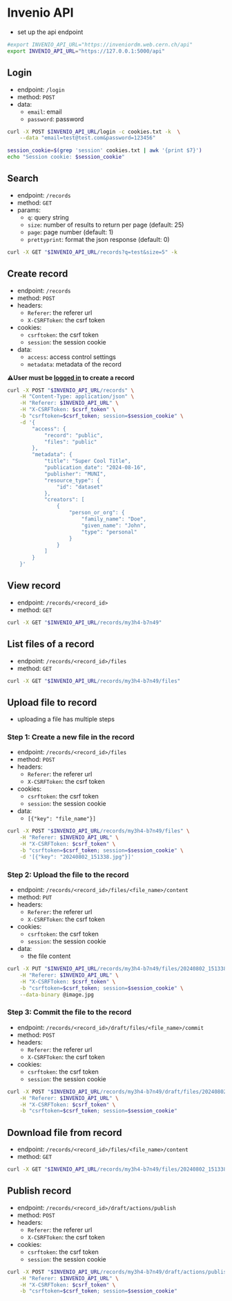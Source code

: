# Invenio API

- set up the api endpoint
```bash
#export INVENIO_API_URL="https://inveniordm.web.cern.ch/api"
export INVENIO_API_URL="https://127.0.0.1:5000/api"
```

## Login

- endpoint: `/login`
- method: `POST`
- data:
  - `email`: email
  - `password`: password

```bash
curl -X POST $INVENIO_API_URL/login -c cookies.txt -k  \
    --data "email=test@test.com&password=123456"

session_cookie=$(grep 'session' cookies.txt | awk '{print $7}')
echo "Session cookie: $session_cookie"
```


## Search

- endpoint: `/records`
- method: `GET`
- params:
  - `q`: query string
  - `size`: number of results to return per page (default: 25)
  - `page`: page number (default: 1)
  - `prettyprint`: format the json response (default: 0)

```bash
curl -X GET "$INVENIO_API_URL/records?q=test&size=5" -k
```


## Create record

- endpoint: `/records`
- method: `POST`
- headers:
  - `Referer`: the referer url
  - `X-CSRFToken`: the csrf token
- cookies:
  - `csrftoken`: the csrf token
  - `session`: the session cookie
- data:
  - `access`: access control settings
  - `metadata`: metadata of the record

**⚠️User must be [logged in](#login) to create a record**

```bash
curl -X POST "$INVENIO_API_URL/records" \
    -H "Content-Type: application/json" \
    -H "Referer: $INVENIO_API_URL" \
    -H "X-CSRFToken: $csrf_token" \
    -b "csrftoken=$csrf_token; session=$session_cookie" \
    -d '{
        "access": {
            "record": "public",
            "files": "public"
        },
        "metadata": {
            "title": "Super Cool Title",
            "publication_date": "2024-08-16",
            "publisher": "MUNI",
            "resource_type": {
                "id": "dataset"
            },
            "creators": [
                {
                    "person_or_org": {
                        "family_name": "Doe",
                        "given_name": "John",
                        "type": "personal"
                    }
                }
            ]
        }
    }'
```


## View record

- endpoint: `/records/<record_id>`
- method: `GET`

```bash
curl -X GET "$INVENIO_API_URL/records/my3h4-b7n49"
```

## List files of a record

- endpoint: `/records/<record_id>/files`
- method: `GET`

```bash
curl -X GET "$INVENIO_API_URL/records/my3h4-b7n49/files"
```

## Upload file to record

- uploading a file has multiple steps

### Step 1: Create a new file in the record

- endpoint: `/records/<record_id>/files`
- method: `POST`
- headers:
  - `Referer`: the referer url
  - `X-CSRFToken`: the csrf token
- cookies:
  - `csrftoken`: the csrf token
  - `session`: the session cookie
- data:
  - `[{"key": "file_name"}]`

```bash
curl -X POST "$INVENIO_API_URL/records/my3h4-b7n49/files" \
    -H "Referer: $INVENIO_API_URL" \
    -H "X-CSRFToken: $csrf_token" \
    -b "csrftoken=$csrf_token; session=$session_cookie" \
    -d '[{"key": "20240802_151338.jpg"}]'
```

### Step 2: Upload the file to the record

- endpoint: `/records/<record_id>/files/<file_name>/content`
- method: `PUT`
- headers:
  - `Referer`: the referer url
  - `X-CSRFToken`: the csrf token
- cookies:
  - `csrftoken`: the csrf token
  - `session`: the session cookie
- data:
  - the file content

```bash
curl -X PUT "$INVENIO_API_URL/records/my3h4-b7n49/files/20240802_151338.jpg/content" \
    -H "Referer: $INVENIO_API_URL" \
    -H "X-CSRFToken: $csrf_token" \
    -b "csrftoken=$csrf_token; session=$session_cookie" \
    --data-binary @image.jpg
```

### Step 3: Commit the file to the record

- endpoint: `/records/<record_id>/draft/files/<file_name>/commit`
- method: `POST`
- headers:
  - `Referer`: the referer url
  - `X-CSRFToken`: the csrf token
- cookies:
  - `csrftoken`: the csrf token
  - `session`: the session cookie

```bash
curl -X POST "$INVENIO_API_URL/records/my3h4-b7n49/draft/files/20240802_151338.jpg/commit" \
    -H "Referer: $INVENIO_API_URL" \
    -H "X-CSRFToken: $csrf_token" \
    -b "csrftoken=$csrf_token; session=$session_cookie"
```


## Download file from record

- endpoint: `/records/<record_id>/files/<file_name>/content`
- method: `GET`

```bash
curl -X GET "$INVENIO_API_URL/records/my3h4-b7n49/files/20240802_151338.jpg/content" -o image.png
```


## Publish record

- endpoint: `/records/<record_id>/draft/actions/publish`
- method: `POST`
- headers:
  - `Referer`: the referer url
  - `X-CSRFToken`: the csrf token
- cookies:
  - `csrftoken`: the csrf token
  - `session`: the session cookie

```bash
curl -X POST "$INVENIO_API_URL/records/my3h4-b7n49/draft/actions/publish" \
    -H "Referer: $INVENIO_API_URL" \
    -H "X-CSRFToken: $csrf_token" \
    -b "csrftoken=$csrf_token; session=$session_cookie"
```
